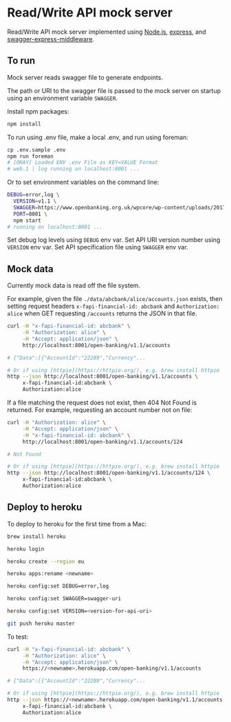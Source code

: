 # Read/Write API mock server

Read/Write API mock server implemented using
[Node.js](https://nodejs.org/),
[express](https://github.com/expressjs/express), and
[swagger-express-middleware](https://github.com/BigstickCarpet/swagger-express-middleware).

## To run

Mock server reads swagger file to generate endpoints.

The path or URI to the swagger file is passed to
the mock server on startup using an environment variable `SWAGGER`.

Install npm packages:

```sh
npm install
```

To run using .env file, make a local .env, and run using foreman:

```sh
cp .env.sample .env
npm run foreman
# [OKAY] Loaded ENV .env File as KEY=VALUE Format
# web.1 | log running on localhost:8001 ...
```

Or to set environment variables on the command line:

```sh
DEBUG=error,log \
  VERSION=v1.1 \
  SWAGGER=https://www.openbanking.org.uk/wpcore/wp-content/uploads/2017/09/account-info-1-1-0-swagger.json \
  PORT=8001 \
  npm start
# running on localhost:8001 ...
```

Set debug log levels using `DEBUG` env var.
Set API URI version number using `VERSION` env var.
Set API specification file using `SWAGGER` env var.

## Mock data

Currently mock data is read off the file system.

For example, given the file
`./data/abcbank/alice/accounts.json` exists, then setting
request headers `x-fapi-financial-id: abcbank` and `Authorization: alice` when
GET requesting `/accounts` returns the JSON in that file.

```sh
curl -H "x-fapi-financial-id: abcbank" \
     -H "Authorization: alice" \
     -H "Accept: application/json" \
     http://localhost:8001/open-banking/v1.1/accounts

# {"Data":[{"AccountId":"22289","Currency"...

# Or if using [httpie](https://httpie.org/), e.g. brew install httpie
http --json http://localhost:8001/open-banking/v1.1/accounts \
     x-fapi-financial-id:abcbank \
     Authorization:alice

```

If a file matching the request does not exist, then 404 Not Found is returned.
For example, requesting an account number not on file:

```sh
curl -H "Authorization: alice" \
     -H "Accept: application/json" \
     -H "x-fapi-financial-id: abcbank" \
     http://localhost:8001/open-banking/v1.1/accounts/124

# Not Found

# Or if using [httpie](https://httpie.org/), e.g. brew install httpie
http --json http://localhost:8001/open-banking/v1.1/accounts/124 \
     x-fapi-financial-id:abcbank \
     Authorization:alice
```

## Deploy to heroku

To deploy to heroku for the first time from a Mac:

```sh
brew install heroku

heroku login

heroku create --region eu

heroku apps:rename <newname>

heroku config:set DEBUG=error,log

heroku config:set SWAGGER=swagger-uri

heroku config:set VERSION=<version-for-api-uri>

git push heroku master
```

To test:

```sh
curl -H "x-fapi-financial-id: abcbank" \
     -H "Authorization: alice" \
     -H "Accept: application/json" \
     https://<newname>.herokuapp.com/open-banking/v1.1/accounts

# {"Data":[{"AccountId":"22289","Currency"...

# Or if using [httpie](https://httpie.org/), e.g. brew install httpie
http --json https://<newname>.herokuapp.com/open-banking/v1.1/accounts \
     x-fapi-financial-id:abcbank \
     Authorization:alice

```
